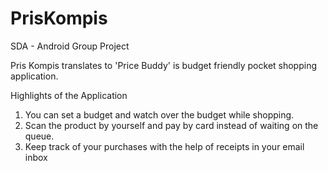 # PrisKompis
SDA - Android Group Project 

Pris Kompis translates to 'Price Buddy' is budget friendly pocket shopping application.

Highlights of the Application

1. You can set a budget and watch over the budget while shopping.
2. Scan the product by yourself and pay by card instead of waiting on the queue.
3. Keep track of your purchases with the help of receipts in your email inbox
